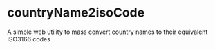 # countryName2isoCode
A simple web utility to mass convert country names to their equivalent ISO3166 codes
